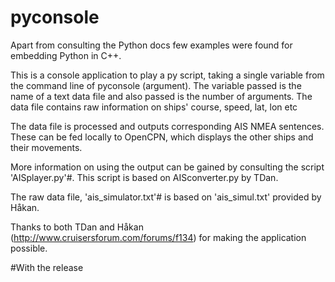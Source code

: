 # pyconsole

Apart from consulting the Python docs few examples were found for embedding Python in C++. 

This is a console application to play a py script, taking a single variable from the command line of pyconsole (argument). The variable passed is the name of a text data file and also passed is the number of arguments. The data file contains raw information on ships' course, speed, lat, lon etc

The  data file is processed and outputs corresponding AIS NMEA sentences. These can be fed locally to OpenCPN, which displays the other ships and their movements.

More information on using the output can be gained by consulting the script 'AISplayer.py'#. This script is based on AISconverter.py by TDan.

The raw data file, 'ais_simulator.txt'# is based on 'ais_simul.txt' provided by Håkan.

Thanks to both TDan and Håkan (http://www.cruisersforum.com/forums/f134) for making the application possible.

#With the release
